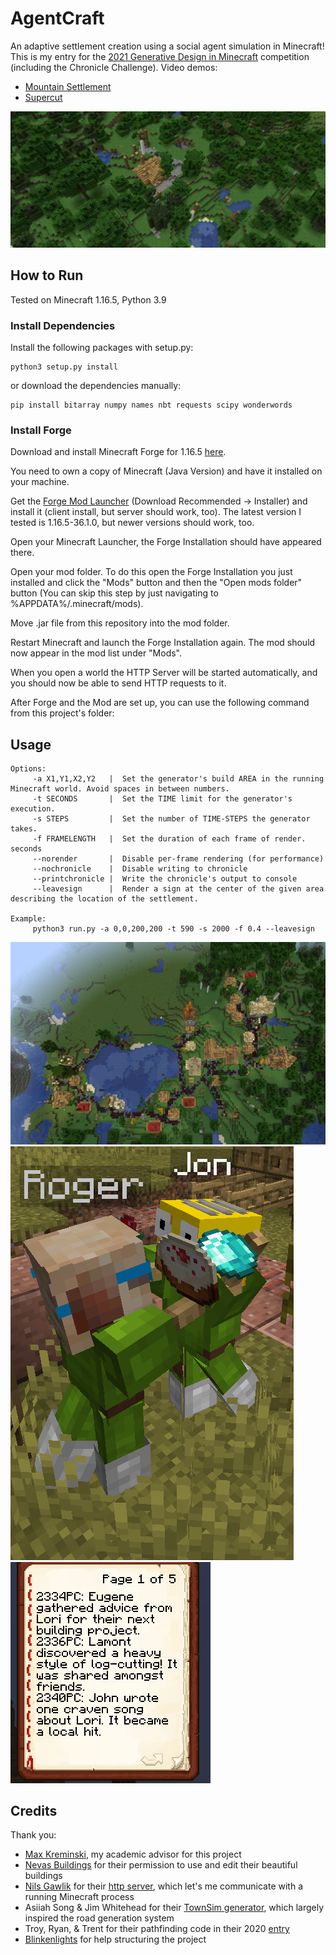 # AgentCraft
An adaptive settlement creation using a social agent simulation in Minecraft! This is my entry for the [2021 Generative Design in Minecraft](https://gendesignmc.wikidot.com/wiki:settlement-generation-competition) competition (including the Chronicle Challenge). 
Video demos:  
+ [Mountain Settlement](https://www.youtube.com/watch?v=Gc5h54Bus_k)  
+ [Supercut](https://youtu.be/DGLiWOxWLig)  

![Timelapse gif](img/demo.gif)

## How to Run
Tested on Minecraft 1.16.5, Python 3.9

### Install Dependencies
Install the following packages with setup.py:
```
python3 setup.py install
```
or download the dependencies manually:
```
pip install bitarray numpy names nbt requests scipy wonderwords
```

### Install Forge
Download and install Minecraft Forge for 1.16.5 [here](https://files.minecraftforge.net/).  

You need to own a copy of Minecraft (Java Version) and have it installed on your machine.

Get the [Forge Mod Launcher](https://files.minecraftforge.net/net/minecraftforge/forge/) (Download Recommended -> Installer) and install it (client install, but server should work, too). The latest version I tested is 1.16.5-36.1.0, but newer versions should work, too.

Open your Minecraft Launcher, the Forge Installation should have appeared there.

Open your mod folder. To do this open the Forge Installation you just installed and click the "Mods" button and then the "Open mods folder" button (You can skip this step by just navigating to %APPDATA%/.minecraft/mods).

Move .jar file from this repository into the mod folder.

Restart Minecraft and launch the Forge Installation again. The mod should now appear in the mod list under "Mods".

When you open a world the HTTP Server will be started automatically, and you should now be able to send HTTP requests to it.  

After Forge and the Mod are set up, you can use the following command from this project's folder:  

## Usage
```
Options:
     -a X1,Y1,X2,Y2   |  Set the generator's build AREA in the running Minecraft world. Avoid spaces in between numbers.
     -t SECONDS       |  Set the TIME limit for the generator's execution. 
     -s STEPS         |  Set the number of TIME-STEPS the generator takes. 
     -f FRAMELENGTH   |  Set the duration of each frame of render.  seconds
     --norender       |  Disable per-frame rendering (for performance) 
     --nochronicle    |  Disable writing to chronicle
     --printchronicle |  Write the chronicle's output to console
     --leavesign      |  Render a sign at the center of the given area describing the location of the settlement.

Example:
     python3 run.py -a 0,0,200,200 -t 590 -s 2000 -f 0.4 --leavesign
 ```

![overhead pic](img/roads1.png)
![agents pic](img/agents_friendly.png)
![chronicle pic](img/chronicle_page_1.png)

## Credits
Thank you:
+ [Max Kreminski](https://github.com/mkremins), my academic advisor for this project
+ [Nevas Buildings](https://www.youtube.com/c/NevasBuildings/videos) for their permission to use and edit their beautiful buildings
+ [Nils Gawlik](https://github.com/nilsgawlik) for their [http server](https://github.com/nilsgawlik/gdmc_http_interface), which let's me communicate with a running Minecraft process
+ Asiiah Song & Jim Whitehead for their [TownSim generator](https://github.com/AugmentedDesignLab/town-sim-py), which largely inspired the road generation system
+ Troy, Ryan, & Trent for their pathfinding code in their 2020 [entry](https://gendesignmc.wikidot.com/wiki:2020-settlement-generation-competition)
+ [Blinkenlights](https://github.com/Flashing-Blinkenlights) for help structuring the project
